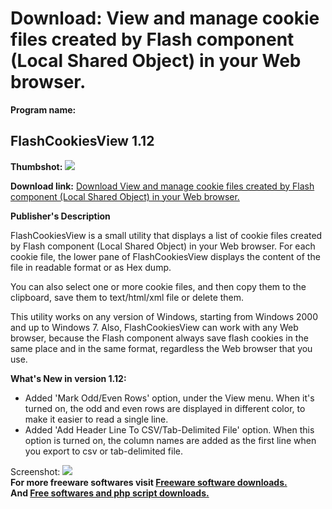 # Download: View and manage cookie files created by Flash component (Local Shared Object) in your Web browser.

**Program name:**

## FlashCookiesView 1.12

  
**Thumbshot:** ![](http://www.freewarefiles.com/screenshot/flashcookiesview_md.gif)   
  
**Download link:** [Download View and manage cookie files created by Flash component (Local Shared Object) in your Web browser.](http://freesoftwares.boysofts.com/FlashCookiesView_program_54258.html)  
  


**Publisher's Description**  
  


FlashCookiesView is a small utility that displays a list of cookie files created by Flash component (Local Shared Object) in your Web browser. For each cookie file, the lower pane of FlashCookiesView displays the content of the file in readable format or as Hex dump. 

You can also select one or more cookie files, and then copy them to the clipboard, save them to text/html/xml file or delete them. 

This utility works on any version of Windows, starting from Windows 2000 and up to Windows 7. Also, FlashCookiesView can work with any Web browser, because the Flash component always save flash cookies in the same place and in the same format, regardless the Web browser that you use. 

**What's New in version 1.12:**

  * Added 'Mark Odd/Even Rows' option, under the View menu. When it's turned on, the odd and even rows are displayed in different color, to make it easier to read a single line. 
  * Added 'Add Header Line To CSV/Tab-Delimited File' option. When this option is turned on, the column names are added as the first line when you export to csv or tab-delimited file. 

  
  
Screenshot: ![](http://www.freewarefiles.com/screenshot/flashcookiesview.gif)   
**For more freeware softwares visit [Freeware software downloads.](http://freesoftwares.boysofts.com/)**   
**And [Free softwares and php script downloads.](http://www.boysofts.com/)**
